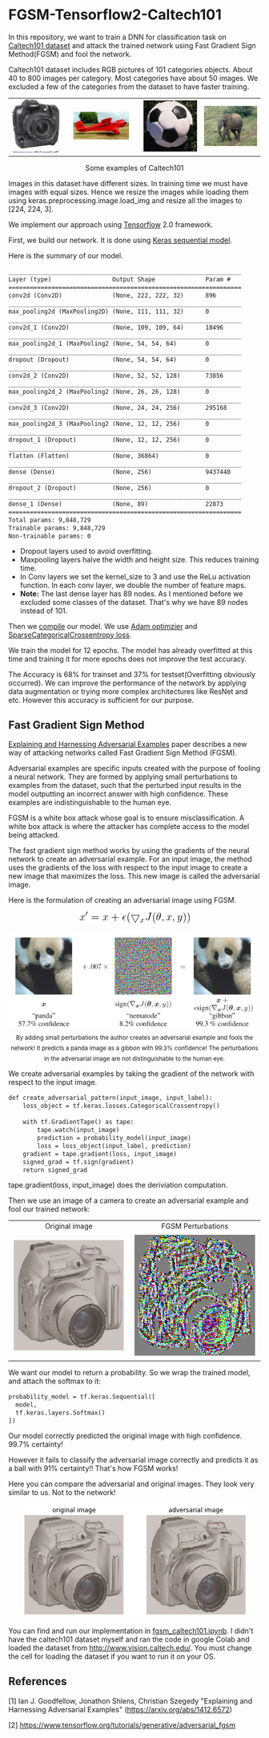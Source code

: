 # FGSM-Tensorflow2-Caltech101

In this repository, we want to train a DNN for classification task on [Caltech101 dataset](http://www.vision.caltech.edu/Image_Datasets/Caltech101/) 
and attack the trained network using Fast Gradient Sign Method(FGSM) and fool the network.

Caltech101 dataset includes RGB pictures of 101 categories objects. About 40 to 800 images per category. Most categories have about 50 images.
We excluded a few of the categories from the dataset to have faster training.

<table align='center'>
<tr>
<td><img src = 'images/cal1.jpg'>
<td><img src = 'images/cal2.jpg'>
<td><img src = 'images/cal3.jpg'>
<td><img src = 'images/cal4.jpg'>
</tr>
</table>

<p align="center">
Some examples of Caltech101
</p>


Images in this dataset have different sizes. In training time we must have images with equal sizes. Hence we resize the images while loading them using keras.preprocessing.image.load_img and resize all the images to [224, 224, 3].

We implement our approach using [Tensorflow](https://www.tensorflow.org/) 2.0 framework.

First, we build our network. It is done using [Keras sequential model](https://www.tensorflow.org/api_docs/python/tf/keras/Sequential).

Here is the summary of our model.
```
_________________________________________________________________
Layer (type)                 Output Shape              Param #   
=================================================================
conv2d (Conv2D)              (None, 222, 222, 32)      896       
_________________________________________________________________
max_pooling2d (MaxPooling2D) (None, 111, 111, 32)      0         
_________________________________________________________________
conv2d_1 (Conv2D)            (None, 109, 109, 64)      18496     
_________________________________________________________________
max_pooling2d_1 (MaxPooling2 (None, 54, 54, 64)        0         
_________________________________________________________________
dropout (Dropout)            (None, 54, 54, 64)        0         
_________________________________________________________________
conv2d_2 (Conv2D)            (None, 52, 52, 128)       73856     
_________________________________________________________________
max_pooling2d_2 (MaxPooling2 (None, 26, 26, 128)       0         
_________________________________________________________________
conv2d_3 (Conv2D)            (None, 24, 24, 256)       295168    
_________________________________________________________________
max_pooling2d_3 (MaxPooling2 (None, 12, 12, 256)       0         
_________________________________________________________________
dropout_1 (Dropout)          (None, 12, 12, 256)       0         
_________________________________________________________________
flatten (Flatten)            (None, 36864)             0         
_________________________________________________________________
dense (Dense)                (None, 256)               9437440   
_________________________________________________________________
dropout_2 (Dropout)          (None, 256)               0         
_________________________________________________________________
dense_1 (Dense)              (None, 89)                22873     
=================================================================
Total params: 9,848,729
Trainable params: 9,848,729
Non-trainable params: 0
```

 - Dropout layers used to avoid overfitting. <br>
 - Maxpooling layers halve the width and height size. This reduces training time. <br>
 - In Conv layers we set the kernel_size to 3 and use the ReLu activation function. In each conv layer, we double the number of feature maps. <br>
 - **Note:** The last dense layer has 89 nodes. As I mentioned before we excluded some classes of the dataset. That's why we have 89 nodes instead of 101.


Then we [compile](https://www.tensorflow.org/tutorials/keras/classification#compile_the_model) our model. We use [Adam optimzier](https://www.tensorflow.org/api_docs/python/tf/keras/optimizers/Adam) and [SparseCategoricalCrossentropy loss](https://www.tensorflow.org/api_docs/python/tf/keras/losses/SparseCategoricalCrossentropy).

We train the model for 12 epochs. The model has already overfitted at this time and training it for more epochs does not improve the test accuracy.

The Accuracy is 68% for trainset and 37% for testset(Overfitting obviously occurred). We can improve the performance of the network by applying data augmentation or trying more complex architectures like ResNet and etc. However this accuracy is sufficient for our purpose.



## Fast Gradient Sign Method 

[Explaining and Harnessing Adversarial Examples](https://arxiv.org/abs/1412.6572) paper describes a new way of attacking networks called Fast Gradient Sign Method (FGSM).

Adversarial examples are specific inputs created with the purpose of fooling a neural network. They are formed by applying small perturbations to examples from the dataset, such that the 
perturbed input results in the model outputting an incorrect answer with high confidence. These examples are indistinguishable to the human eye.

FGSM is a white box attack whose goal is to ensure misclassification. A white box attack is where the attacker has complete access to the model being attacked.

The fast gradient sign method works by using the gradients of the neural network to create an adversarial example. 
For an input image, the method uses the gradients of the loss with respect to the input image to create a new image that 
maximizes the loss. This new image is called the adversarial image.

Here is the formulation of creating an adversarial image using FGSM.

<p align="center">
<img src='./images/eqn1.png' /> <br>
</p>

<p align="center">
<img src='./images/adversarial-panda.jpg' />
<br>

<sub>
By adding small perturbations the author creates an adversarial example and fools the network! It predicts a panda image as a gibbon with 99.3% confidence! The perturbations in the adversarial image are not distinguishable to the human eye.
</sub>
</p>


We create adversarial examples by taking the gradient of the network with respect to the input image.
```
def create_adversarial_pattern(input_image, input_label):
    loss_object = tf.keras.losses.CategoricalCrossentropy()

    with tf.GradientTape() as tape:
        tape.watch(input_image)
        prediction = probability_model(input_image)
        loss = loss_object(input_label, prediction)
    gradient = tape.gradient(loss, input_image)
    signed_grad = tf.sign(gradient)
    return signed_grad
```
tape.gradient(loss, input_image) does the deriviation computation.

Then we use an image of a camera to create an adversarial example and fool our trained network:
<table align='center'>
<tr align='center'>
<td> Original image </td>
<td> FGSM Perturbations </td>
</tr>
<tr>
<td><img src = 'images/img1.png'>
<td><img src = 'images/img2.png'>
</tr>
</table>


We want our model to return a probability. So we wrap the trained model, and attach the softmax to it:
```
probability_model = tf.keras.Sequential([
  model,
  tf.keras.layers.Softmax() 
])
```

Our model correctly predicted the original image with high confidence. 99.7% certainty!

However it fails to classify the adversarial image correctly and predicts it as a ball with 91% certainty!!
That's how FGSM works!

Here you can compare the adversarial and original images. They look very similar to us. Not to the network!

<p align="center">
<img src='./images/img3.png' /> <br>
</p>

You can find and run our implementation in [fgsm_caltech101.ipynb](./fgsm_caltech101.ipynb). I didn't have the caltech101 dataset myself and ran the code in google Colab and loaded the dataset from http://www.vision.caltech.edu/.
You must change the cell for loading the dataset if you want to run it on your OS.


## References

[1] Ian J. Goodfellow, Jonathon Shlens, Christian Szegedy "Explaining and Harnessing Adversarial Examples" (https://arxiv.org/abs/1412.6572)

[2] https://www.tensorflow.org/tutorials/generative/adversarial_fgsm

